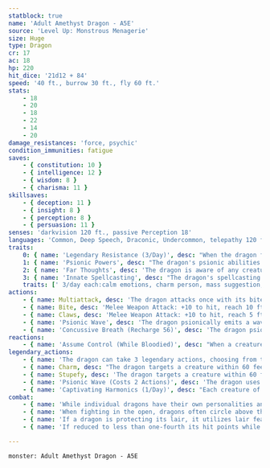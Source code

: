 ```yaml
---
statblock: true
name: 'Adult Amethyst Dragon - A5E'
source: 'Level Up: Monstrous Menagerie'
size: Huge
type: Dragon
cr: 17
ac: 18
hp: 220
hit_dice: '21d12 + 84'
speed: '40 ft., burrow 30 ft., fly 60 ft.'
stats:
    - 18
    - 20
    - 18
    - 22
    - 14
    - 20
damage_resistances: 'force, psychic'
condition_immunities: fatigue
saves:
    - { constitution: 10 }
    - { intelligence: 12 }
    - { wisdom: 8 }
    - { charisma: 11 }
skillsaves:
    - { deception: 11 }
    - { insight: 8 }
    - { perception: 8 }
    - { persuasion: 11 }
senses: 'darkvision 120 ft., passive Perception 18'
languages: 'Common, Deep Speech, Draconic, Undercommon, telepathy 120 ft.'
traits:
    0: { name: 'Legendary Resistance (3/Day)', desc: "When the dragon fails a saving throw, it can choose to succeed instead. When it does, its scales dull briefly, and it can't use telepathy or psionic abilities until the end of its next turn." }
    1: { name: 'Psionic Powers', desc: "The dragon's psionic abilities are considered both magical and psionic." }
    2: { name: 'Far Thoughts', desc: 'The dragon is aware of any creature that uses a psionic ability or communicates telepathically within 100 miles of it. As an action, the dragon can psionically observe a creature, object, or location it is familiar with within 100 miles. While observing a subject in this way, the dragon can see, hear, and communicate telepathically, but it is blind and deaf in regard to its physical senses and does not require food or water. The dragon can psionically observe a subject indefinitely and can end this effect and return to its own senses as an action.' }
    3: { name: 'Innate Spellcasting', desc: "The dragon's spellcasting ability is Charisma (save DC 19). It can innately cast the following spells, requiring no material components." }
    traits: [' 3/day each:calm emotions, charm person, mass suggestion, modify memory']
actions:
    - { name: Multiattack, desc: 'The dragon attacks once with its bite and twice with its claws. In place of its bite, it can use Psionic Wave.' }
    - { name: Bite, desc: 'Melee Weapon Attack: +10 to hit, reach 10 ft., one target. Hit: 20 (3d10 + 4) piercing damage plus 4 (1d8) force damage.' }
    - { name: Claws, desc: 'Melee Weapon Attack: +10 to hit, reach 5 ft., one target. Hit: 17 (3d8 + 4) slashing damage.' }
    - { name: 'Psionic Wave', desc: 'The dragon psionically emits a wave of crushing mental pressure. Each creature within 20 feet makes a DC 19 Wisdom saving throw, taking 16 (3d10) psychic damage on a failed save or half damage on a success. Creatures charmed by the dragon make this saving throw with disadvantage.' }
    - { name: 'Concussive Breath (Recharge 56)', desc: 'The dragon psionically unleashes telekinetic energy in a 60-foot cone. Each creature in that area makes a DC 18 Constitution saving throw, taking 60 (11d10) force damage on a failed save or half damage on a success.' }
reactions:
    - { name: 'Assume Control (While Bloodied)', desc: "When a creature charmed by the dragon begins its turn, the dragon telepathically commands the charmed creature until the end of the creature's turn. If the dragon commands the creature to take an action that would harm itself or an ally, the creature makes a DC 19 Wisdom saving throw. On a success, the creature's turn immediately ends." }
legendary_actions:
    - { name: 'The dragon can take 3 legendary actions, choosing from the options below', desc: "Only one legendary action can be used at a time and only at the end of another creature's turn. It regains spent legendary actions at the start of its turn." }
    - { name: Charm, desc: "The dragon targets a creature within 60 feet, forcing it to make a DC 16 Wisdom saving throw. On a failure, the creature is charmed by the dragon for 24 hours, regarding it as a trusted friend to be heeded and protected. Although it isn't under the dragon's control, it takes the dragon's requests or actions in the most favorable way it can. At the end of each of the target's turns and at the end of any turn during which the dragon or its companions harmed the target, it repeats the saving throw, ending the effect on a success." }
    - { name: Stupefy, desc: 'The dragon targets a creature within 60 feet. If the target is concentrating on a spell, it must make a DC 19 Constitution saving throw or lose concentration.' }
    - { name: 'Psionic Wave (Costs 2 Actions)', desc: 'The dragon uses Psionic Wave.' }
    - { name: 'Captivating Harmonics (1/Day)', desc: "Each creature of the dragon's choice within 90 feet makes a DC 16 Wisdom saving throw. On a failure, it becomes psionically charmed by the dragon for 1 minute. A creature repeats the saving throw at the end of each of its turns, ending the effect on itself on a success." }
combat:
    - { name: 'While individual dragons have their own personalities and tactics, most rely heavily on their breath weapons', desc: 'They use them whenever they can, preferably from maximum distance and while flying above their enemies.' }
    - { name: 'When fighting in the open, dragons often circle above their enemies as they wait for their breath weapons to recharge', desc: "They only close to melee if their enemies deal significant damage with ranged attacks, or if they can savage an enemy cut off from its allies. Once bloodied, dragons become more aggressive, attacking with bite and claws when their breath weapons aren't available." }
    - { name: 'If a dragon is protecting its lair, it utilizes lair features, traps, allies, and architecture such as escape tunnels to keep up a hit-and-run fight, reappearing only when it has a fully-recharged breath weapon', desc: 'If the dragon is forced into melee combat, it uses its bite and claws against a single foe. If it has legendary actions like Roar and Wing Attack, it uses them to disperse its other enemies.' }
    - { name: 'If reduced to less than one-fourth its hit points while fighting in the open, a dragon flies away', desc: 'However, it fights to the death to defend its lair, unless it can regain the upper hand through tricks or bargains.' }

---
```

```statblock
monster: Adult Amethyst Dragon - A5E
```
